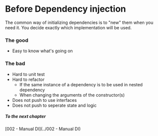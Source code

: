 ﻿# Before Dependency injection
The common way of initializing dependencies is to "new" them when you need it. 
You decide exactly which implementation will be used.

### The good
* Easy to know what's going on

### The bad
* Hard to unit test
* Hard to refactor
  * If the same instance of a dependency is to be used in nested dependency
  * When changing the arguments of the constructor(s)
* Does not push to use interfaces
* Does not push to seperate state and logic

##### To the next chapter
[002 - Manual DI](../002 - Manual DI)  